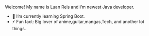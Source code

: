 Welcome!
My name is Luan Reis and i'm newest Java developer.
- 🌱 I’m currently learning Spring Boot.
- ⚡ Fun fact: Big lover of anime,guitar,mangas,Tech, and another lot things.

<!--
**luanreis164/luanreis164** is a ✨ _special_ ✨ repository because its `README.md` (this file) appears on your GitHub profile.

Here are some ideas to get you started:

- 🔭 I’m currently working on ...
- 🌱 I’m currently learning ...
- 👯 I’m looking to collaborate on ...
- 🤔 I’m looking for help with ...
- 💬 Ask me about ...
- 📫 How to reach me: ...
- 😄 Pronouns: ...
- ⚡ Fun fact: ...
-->
